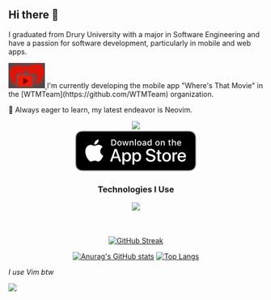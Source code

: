 ## Hi there 👋

I graduated from Drury University with a major in Software Engineering and have a passion for software development, particularly in mobile and web apps.

<a href="https://github.com/WTMTeam/WheresThatMovie/wiki">
  <img height="50" src="https://github.com/srudqvist/srudqvist/blob/02e85ff62b9e12007dc5c9227d29da68fe8e24ac/.github/images/logo2.png"/>
</a> I'm currently developing the mobile app "Where's That Movie" in the [WTMTeam](https://github.com/WTMTeam) organization.

🌟 Always eager to learn, my latest endeavor is Neovim.



<!--<div align="center">
  <a href="https://www.linkedin.com/in/samuel-rudqvist-417b04219/">
  <img height="50" src="https://github.com/srudqvist/srudqvist/blob/442f2793bec8c5e57ea559d27646c12f51a6d5ef/.github/images/linkedInLogo.png"/>
</a>
</div>-->



<div align='center'>
  <a href="https://apps.apple.com/us/app/wheres-that-movie/id6446223836">
  <img height=500 src="https://user-images.githubusercontent.com/60146956/233870344-9a2c9d65-9244-4865-a85d-9a0a3e39c2db.png" />
</a>
  <br>
  <a href="https://apps.apple.com/us/app/wheres-that-movie/id6446223836">
  <img src="https://github.com/srudqvist/srudqvist/blob/main/.github/images/black.svg"/>
</a>
</div>
<div align='center'> 
<h3>Technologies I Use</h3>
<a href="https://skillicons.dev">
    <img src="https://skillicons.dev/icons?i=html,css,js,dart,php,flutter,next,react,git,vim,neovim" />
  </a>
</div>
<br>
<br>
<div align='center'>
  
[![GitHub Streak](https://github-readme-streak-stats.herokuapp.com/?user=srudqvist&card_width=800&theme=transparent)](https://git.io/streak-stats)  


[![Anurag's GitHub stats](https://github-readme-stats.vercel.app/api?username=srudqvist&count_private=true&include_orgs=true&show_icons=true&card_width=495&theme=transparent)](https://github.com/anuraghazra/github-readme-stats) [![Top Langs](https://github-readme-stats.vercel.app/api/top-langs/?username=srudqvist&hide=C,CMake,CSS&size_weight=0.7&count_weight=0.3&layout=compact&theme=transparent)](https://github.com/anuraghazra/github-readme-stats)

</div>

_I use Vim btw_

<p align="left">
  <img src="https://capsule-render.vercel.app/api?type=waving&color=gradient&height=100&section=footer"/>
</p>



<!--
**srudqvist/srudqvist** is a ✨ _special_ ✨ repository because its `README.md` (this file) appears on your GitHub profile.

Here are some ideas to get you started:

- 🔭 I’m currently working on ...
- 🌱 I’m currently learning ...
- 👯 I’m looking to collaborate on ...
- 🤔 I’m looking for help with ...
- 💬 Ask me about ...
- 📫 How to reach me: ...
- 😄 Pronouns: ...
- ⚡ Fun fact: ...
-->
